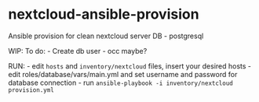 # nextcloud-ansible-provision
Ansible provision for clean nextcloud server
DB - postgresql

WIP:
   To do:
        - Create db user
        - occ maybe?

RUN:
    - edit `hosts` and `inventory/nextcloud` files, insert your desired hosts
    - edit roles/database/vars/main.yml and set username and password for database connection
    - run `ansible-playbook -i inventory/nextcloud  provision.yml`

